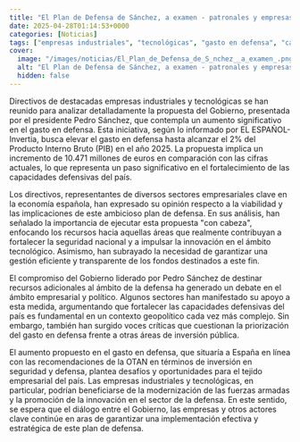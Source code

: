 ```yaml
---
title: "El Plan de Defensa de Sánchez, a examen - patronales y empresas españolas piden al Gobierno que lo ejecute 'con cabeza'"
date: 2025-04-28T01:14:53+0000
categories: [Noticias]
tags: ["empresas industriales", "tecnológicas", "gasto en defensa", "capacidades defensivas", "innovación tecnológica", "seguridad nacional", "inversión pública"]
cover:
  image: "/images/noticias/El_Plan_de_Defensa_de_S_nchez__a_examen_.png"
  alt: "El Plan de Defensa de Sánchez, a examen - patronales y empresas españolas piden al Gobierno que lo ejecute 'con cabeza'"
  hidden: false
---
```


Directivos de destacadas empresas industriales y tecnológicas se han reunido para analizar detalladamente la propuesta del Gobierno, presentada por el presidente Pedro Sánchez, que contempla un aumento significativo en el gasto en defensa. Esta iniciativa, según lo informado por EL ESPAÑOL-Invertia, busca elevar el gasto en defensa hasta alcanzar el 2% del Producto Interno Bruto (PIB) en el año 2025. La propuesta implica un incremento de 10.471 millones de euros en comparación con las cifras actuales, lo que representa un paso significativo en el fortalecimiento de las capacidades defensivas del país.

Los directivos, representantes de diversos sectores empresariales clave en la economía española, han expresado su opinión respecto a la viabilidad y las implicaciones de este ambicioso plan de defensa. En sus análisis, han señalado la importancia de ejecutar esta propuesta "con cabeza", enfocando los recursos hacia aquellas áreas que realmente contribuyan a fortalecer la seguridad nacional y a impulsar la innovación en el ámbito tecnológico. Asimismo, han subrayado la necesidad de garantizar una gestión eficiente y transparente de los fondos destinados a este fin.

El compromiso del Gobierno liderado por Pedro Sánchez de destinar recursos adicionales al ámbito de la defensa ha generado un debate en el ámbito empresarial y político. Algunos sectores han manifestado su apoyo a esta medida, argumentando que fortalecer las capacidades defensivas del país es fundamental en un contexto geopolítico cada vez más complejo. Sin embargo, también han surgido voces críticas que cuestionan la priorización del gasto en defensa frente a otras áreas de inversión pública.

El aumento propuesto en el gasto en defensa, que situaría a España en línea con las recomendaciones de la OTAN en términos de inversión en seguridad y defensa, plantea desafíos y oportunidades para el tejido empresarial del país. Las empresas industriales y tecnológicas, en particular, podrían beneficiarse de la modernización de las fuerzas armadas y la promoción de la innovación en el sector de la defensa. En este sentido, se espera que el diálogo entre el Gobierno, las empresas y otros actores clave continúe en aras de garantizar una implementación efectiva y estratégica de este plan de defensa.
